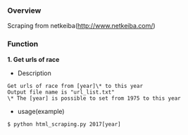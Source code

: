 ### Overview
Scraping from netkeiba(http://www.netkeiba.com/)

### Function
<b>1. Get urls of race</b>

+ Description

```
Get urls of race from [year]\* to this year  
Output file name is "url_list.txt"  
\* The [year] is possible to set from 1975 to this year
```

+ usage(example)

```
$ python html_scraping.py 2017[year]
```